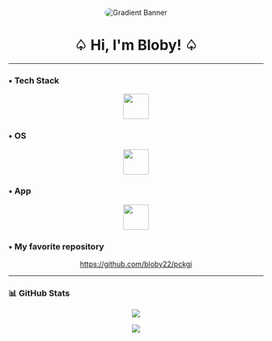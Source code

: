 <p align="center">
  <img src="https://via.placeholder.com/800x80/4facfe/00f2fe?text=+" alt="Gradient Banner" style="border-radius:12px"/>
</p>

<h1 align="center">♤ Hi, I'm Bloby! ♤</h1>

---

### • Tech Stack
<p align="center">
  <img src="https://skillicons.dev/icons?i=js,ts,nodejs,npm,discord" height="50"/>
</p>

### • OS
<p align="center">
  <img src="https://skillicons.dev/icons?i=windows,linux" height="50"/>
</p>

### • App
<p align="center">
  <img src="https://skillicons.dev/icons?i=discord,vscode" height="50"/>
</p>

### • My favorite repository
<p align="center">
  <a href="https://github.com/bloby22/pckgi">https://github.com/bloby22/pckgi</a>
</p>

---

### 📊 GitHub Stats
<p align="center">
  <img src="https://github-readme-stats.vercel.app/api?username=bloby22&show_icons=true&theme=react" />
</p>

<p align="center">
  <img src="https://github-readme-stats.vercel.app/api/top-langs/?username=bloby22&layout=compact&theme=react" />
</p>
